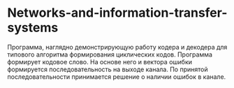 # Networks-and-information-transfer-systems
Программа, наглядно демонстрирующую работу
кодера и декодера для типового алгоритма формирования циклических
кодов. Программа формирует кодовое слово. На основе него и вектора
ошибки формируется последовательность на выходе канала. По принятой
последовательности принимается решение о наличии ошибок в канале.
